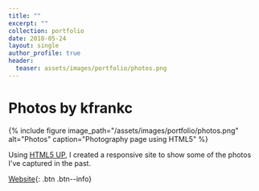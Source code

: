 ```yaml
---
title: ""
excerpt: ""
collection: portfolio
date: 2018-05-24
layout: single
author_profile: true
header:
  teaser: assets/images/portfolio/photos.png
---
```


# Photos by kfrankc

{% include figure image_path="/assets/images/portfolio/photos.png" alt="Photos" caption="Photography page using HTML5" %}

Using [HTML5 UP](https://html5up.net/), I created a responsive site to show some of the photos I've captured in the past.

[Website](https://kfrankc.com/photos/){: .btn .btn--info}
